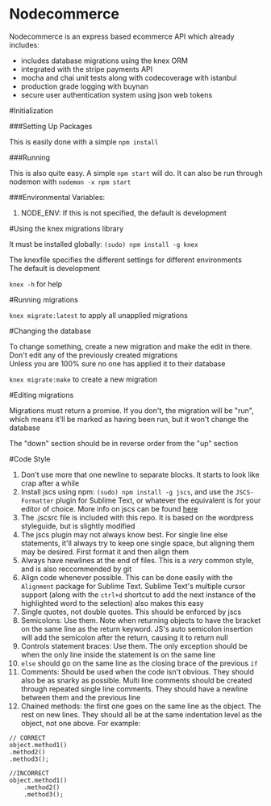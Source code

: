 # Nodecommerce

 Nodecommerce is an express based ecommerce API which already includes:
* includes database migrations using the knex ORM
* integrated with the stripe payments API
* mocha and chai unit tests along with codecoverage with istanbul
* production grade logging with buynan
* secure user authentication system using json web tokens

#Initialization

###Setting Up Packages

This is easily done with a simple `npm install`

###Running

This is also quite easy. A simple `npm start` will do. It can also be run through nodemon with `nodemon -x npm start`

###Environmental Variables:

1. NODE_ENV: If this is not specified, the default is development

#Using the knex migrations library

It must be installed globally: `(sudo) npm install -g knex`

The knexfile specifies the different settings for different environments  
The default is development

`knex -h` for help

#Running migrations

`knex migrate:latest` to apply all unapplied migrations

#Changing the database

To change something, create a new migration and make the edit in there. Don't edit any of the previously created migrations  
Unless you are 100% sure no one has applied it to their database

`knex migrate:make` to create a new migration

#Editing migrations

Migrations must return a promise. If you don't, the migration will be "run", which means it'll be marked as having been run, but it won't change the database

The "down" section should be in reverse order from the "up" section

#Code Style

1. Don't use more that one newline to separate blocks. It starts to look like crap after a while
2. Install jscs using npm: `(sudo) npm install -g jscs`, and use the `JSCS-Formatter` plugin for Sublime Text, or whatever the equivalent is for your editor of choice. More info on jscs can be found [here](https://medium.com/@addyosmani/auto-formatting-javascript-code-style-fe0f98a923b8)
3. The .jscsrc file is included with this repo. It is based on the wordpress styleguide, but is slightly modified
4. The jscs plugin may not always know best. For single line else statements, it'll always try to keep one single space, but aligning them may be desired. First format it and then align them
5. Always have newlines at the end of files. This is a *very* common style, and is also reccommended by git
6. Align code whenever possible. This can be done easily with the `Alignment` package for Sublime Text. Sublime Text's multiple cursor support (along with the `ctrl+d` shortcut to add the next instance of the highlighted word to the selection) also makes this easy
7. Single quotes, not double quotes. This should be enforced by jscs
8. Semicolons: Use them. Note when returning objects to have the bracket on the same line as the return keyword. JS's auto semicolon insertion will add the semicolon after the return, causing it to return null
9. Controls statement braces: Use them. The only exception should be when the only line inside the statement is on the same line
10. `else` should go on the same line as the closing brace of the previous `if`
11. Comments: Should be used when the code isn't obvious. They should also be as snarky as possible. Multi line comments should be created through repeated single line comments. They should have a newline between them and the previous line
12. Chained methods: the first one goes on the same line as the object. The rest on new lines. They should all be at the same indentation level as the object, not one above. For example:  
```
// CORRECT
object.method1()
.method2()
.method3();

//INCORRECT
object.method1()
    .method2()
    .method3();
```




